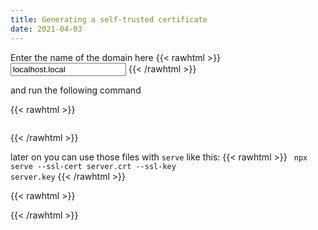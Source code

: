 ```yaml
---
title: Generating a self-trusted certificate
date: 2021-04-03
---
```


<!--more-->

Enter the name of the domain here
{{< rawhtml >}}
<input id="domain" type="text" value="localhost.local" />
{{< /rawhtml >}}

and run the following command

{{< rawhtml >}}
<pre id="command"></pre>
{{< /rawhtml >}}

later on you can use those files with `serve` like this:
{{< rawhtml >}}
<code> npx serve --ssl-cert server.crt --ssl-key server.key</code>
{{< /rawhtml >}}

{{< rawhtml >}}
<script>
  const domain = document.querySelector("#domain");
  const command = document.querySelector("#command");

  function gen(value = "localhost.local") {
    command.innerHTML = `openssl req -x509 -newkey rsa:4096 \\\n -sha256 -days 3650 -nodes \\\n -keyout server.key -out server.crt -subj '/CN=${value}' \\\n -extensions san \\
-config <(echo '[req]'; echo 'distinguished_name=req';
        echo '[san]'; echo 'subjectAltName=DNS:${value}')`;
  }

  domain.addEventListener("input", (e) => {
    const {
      target: { value },
    } = e;
    gen(value);
  });

  gen();
</script>
{{< /rawhtml >}}
